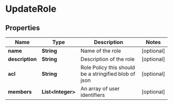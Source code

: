 

# UpdateRole

## Properties

Name | Type | Description | Notes
------------ | ------------- | ------------- | -------------
**name** | **String** | Name of the role |  [optional]
**description** | **String** | Description of the role |  [optional]
**acl** | **String** | Role Policy this should be a stringified blob of json |  [optional]
**members** | **List&lt;Integer&gt;** | An array of user identifiers |  [optional]




